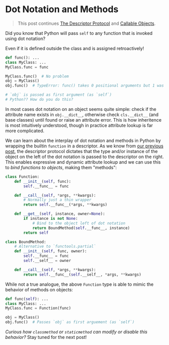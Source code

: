# Dot Notation and Methods
> This post continues [The Descriptor Protocol](/tips/036-descriptor-protocol.md) and [Callable Objects](/tips/037-callable.md).

Did you know that Python will pass `self` to any function that is invoked using dot notation?

Even if it is defined outside the class and is assigned retroactively!
```python
def func(): ...
class MyClass: ...
MyClass.func = func

MyClass.func()  # No problem
obj = MyClass()
obj.func()  # TypeError: func() takes 0 positional arguments but 1 was given

# `obj` is passed as first argument (as `self`)
# Python?? How do you do this?
```

In most cases dot notation on an object seems quite simple: check if the attribute name exists in `obj.__dict__`, otherwise check `cls.__dict__` (and base classes) until found or raise an attribute error. This is how inheritence is most intuitively understood, though in practice attribute lookup is far more complicated.

We can learn about the interplay of dot notation and methods in Python by wrapping the builtin `function` in a descriptor. As we know from [our previous post](/tips/036-descriptor-protocol.md), the descriptor protocol dictates that the type and/or instance of the object on the left of the dot notation is passed to the descriptor on the right. This enables expressive and dynamic attribute lookup and we can use this to *bind functions to objects*, making them "methods":
```python
class Function:
    def __init__(self, func):
        self.__func__ = func

    def __call__(self, *args, **kwargs):
        # Normally just a thin wrapper
        return self.__func__(*args, **kwargs)

    def __get__(self, instance, owner=None):
        if instance is not None:
            # Bind to the object left of dot notation
            return BoundMethod(self.__func__, instance)
        return self

class BoundMethod:
    # Alternative to `functools.partial`
    def __init__(self, func, owner):
        self.__func__ = func
        self.__self__ = owner

    def __call__(self, *args, **kwargs):
        return self.__func__(self.__self__, *args, **kwargs)
```

While not a true analogue, the above `Function` type is able to mimic the behavior of methods on objects:
```python
def func(self): ...
class MyClass: ...
MyClass.func = Function(func)

obj = MyClass()
obj.func()  # Passes `obj` as first arguement (as `self`)
```

*Curious how `classmethod` or `staticmethod` can modify or disable this behavior?* Stay tuned for the next post!
